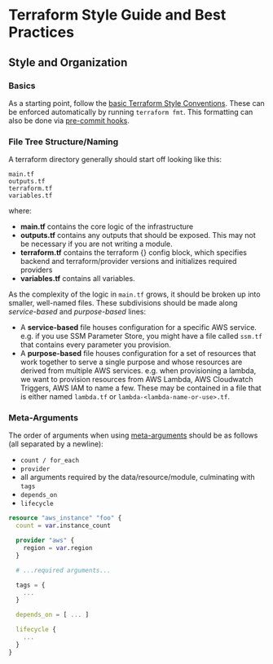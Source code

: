 # Terraform Style Guide and Best Practices

## Style and Organization

### Basics
As a starting point, follow the [basic Terraform Style Conventions](https://developer.hashicorp.com/terraform/language/syntax/style). These can be enforced automatically by running `terraform fmt`. This formatting can also be done via [pre-commit hooks](https://github.com/antonbabenko/pre-commit-terraform?tab=readme-ov-file#terraform_fmt).

### File Tree Structure/Naming

A terraform directory generally should start off looking like this:
```text
main.tf
outputs.tf
terraform.tf
variables.tf
```

where:
- **main.tf** contains the core logic of the infrastructure
- **outputs.tf** contains any outputs that should be exposed. This may not be necessary if you are not writing a module.
- **terraform.tf** contains the terraform {} config block, which specifies backend and terraform/provider versions and initializes required providers
- **variables.tf** contains all variables.

As the complexity of the logic in `main.tf` grows, it should be broken up into smaller, well-named files.
These subdivisions should be made along *service-based* and *purpose-based* lines:
- A **service-based** file houses configuration for a specific AWS service. e.g. if you use SSM Parameter Store, you might have a file called `ssm.tf` that contains every parameter you provision.
- A **purpose-based** file houses configuration for a set of resources that work together to serve a single purpose and whose resources are derived from multiple AWS services. e.g. when provisioning a lambda, we want to provision resources from AWS Lambda, AWS Cloudwatch Triggers, AWS IAM to name a few. These may be contained in a file that is either named `lambda.tf` or `lambda-<lambda-name-or-use>.tf`.

### Meta-Arguments
The order of arguments when using [meta-arguments](https://developer.hashicorp.com/terraform/language/meta-arguments/depends_on) should be as follows (all separated by a newline):
- `count / for_each`
- `provider`
- all arguments required by the data/resource/module, culminating with `tags`
- `depends_on`
- `lifecycle`

```terraform
resource "aws_instance" "foo" {
  count = var.instance_count

  provider "aws" {
    region = var.region
  }

  # ...required arguments...

  tags = {
    ...
  }

  depends_on = [ ... ]

  lifecycle {
    ...
  }
}
```